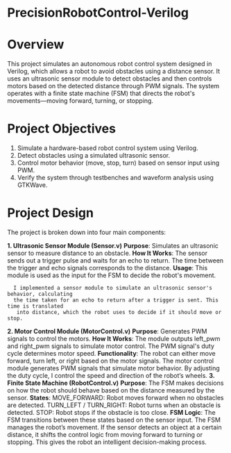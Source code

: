 # PrecisionRobotControl-Verilog

  # Overview
   This project simulates an autonomous robot control system designed in Verilog, which allows a 
   robot to avoid obstacles using a distance sensor. It uses an ultrasonic sensor module to detect 
   obstacles and then controls motors based on the detected distance through PWM signals. The 
   system operates with a finite state machine (FSM) that directs the robot's movements—moving 
   forward, turning, or stopping.
   
# Project Objectives
  1. Simulate a hardware-based robot control system using Verilog.
  2. Detect obstacles using a simulated ultrasonic sensor.
  3. Control motor behavior (move, stop, turn) based on sensor input using PWM.
  4. Verify the system through testbenches and waveform analysis using GTKWave.

# Project Design
The project is broken down into four main components:

   __1. Ultrasonic Sensor Module (Sensor.v)__
        **Purpose**: Simulates an ultrasonic sensor to measure distance to an obstacle.
        **How It Works**: The sensor sends out a trigger pulse and waits for an echo to return. 
                        The time between the trigger and echo signals corresponds to the 
                               distance.
        **Usage**: This module is used as the input for the FSM to decide the robot's movement.
        
      I implemented a sensor module to simulate an ultrasonic sensor's behavior, calculating 
      the time taken for an echo to return after a trigger is sent. This time is translated 
       into distance, which the robot uses to decide if it should move or stop.
       
   __2. Motor Control Module (MotorControl.v)__
       **Purpose**: Generates PWM signals to control the motors.
       **How It Works**: The module outputs left_pwm and right_pwm signals to simulate motor 
                         control. The PWM signal's duty cycle determines motor speed.
      **Functionality**: The robot can either move forward, turn left, or right based on the 
                         motor signals.
         The motor control module generates PWM signals that simulate motor behavior. By 
         adjusting the duty cycle, I control the speed and direction of the robot’s wheels.
    __3. Finite State Machine (RobotControl.v)__
         **Purpose**: The FSM makes decisions on how the robot should behave based on the 
                     distance measured by the sensor.
         **States**:
                  MOVE_FORWARD: Robot moves forward when no obstacles are detected.
                  TURN_LEFT / TURN_RIGHT: Robot turns when an obstacle is detected.
                  STOP: Robot stops if the obstacle is too close.
         **FSM Logic**: The FSM transitions between these states based on the sensor input.
     The FSM manages the robot’s movement. If the sensor detects an object at a certain 
     distance, it shifts the control logic from moving forward to turning or stopping. This 
     gives the robot an intelligent decision-making process.
    






